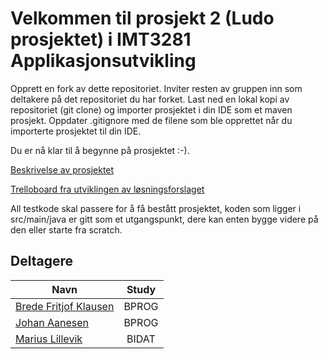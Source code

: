 # Velkommen til prosjekt 2 (Ludo prosjektet) i IMT3281 Applikasjonsutvikling

Opprett en fork av dette repositoriet. Inviter resten av gruppen inn som deltakere på det repositoriet du har forket. Last ned en lokal kopi av repositoriet (git clone) og importer prosjektet i din IDE som et maven prosjekt. Oppdater .gitignore med de filene som ble opprettet når du importerte prosjektet til din IDE.

Du er nå klar til å begynne på prosjektet :-).

[Beskrivelse av prosjektet](https://bitbucket.org/okolloen/imt3281-project2-2018/wiki/Home)

[Trelloboard fra utviklingen av løsningsforslaget](https://trello.com/b/rRweyGja/ludo-2016)

All testkode skal passere for å få bestått prosjektet, koden som ligger i src/main/java er gitt som et utgangspunkt, dere kan enten bygge videre på den eller starte fra scratch.

## Deltagere
| Navn                | Study |
| --------------------|:------:|
| [Brede Fritjof Klausen](https://bitbucket.org/Brede_F_Klausen/) | BPROG  |  
| [Johan Aanesen](https://bitbucket.org/Aanesen/)        | BPROG |
| [Marius Lillevik](https://bitbucket.org/marlil/)      | BIDAT |

